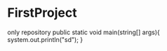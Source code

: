 # FirstProject
only repository
public static void main(string[] args){
  system.out.println("sd");
}
